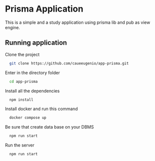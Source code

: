 
# Prisma Application

This is a simple and a study application using prisma lib and pub as view engine.


## Running application

Clone the project

```bash
  git clone https://github.com/caueeugenio/app-prisma.git
```

Enter in the directory folder

```bash
  cd app-prisma
```

Install all the dependencies

```bash
  npm install
```

Install docker and run this command

```bash
  docker compose up
```
Be sure that create data base on your DBMS

```bash
  npm run start
```

Run the server

```bash
  npm run start
```

